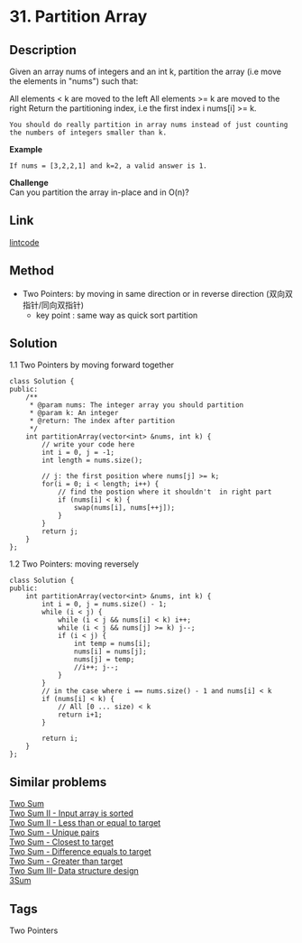 # 31. Partition Array

## Description

Given an array nums of integers and an int k, partition the array (i.e move the elements in "nums") such that:

All elements < k are moved to the left
All elements >= k are moved to the right
Return the partitioning index, i.e the first index i nums[i] >= k.
```
You should do really partition in array nums instead of just counting the numbers of integers smaller than k.
```
**Example**
```
If nums = [3,2,2,1] and k=2, a valid answer is 1.
```
**Challenge**  
Can you partition the array in-place and in O(n)?

## Link
[lintcode](https://www.lintcode.com/problem/partition-array/)

## Method
* Two Pointers: by moving in same direction or in reverse direction (双向双指针/同向双指针)
  * key point : same way as quick sort partition

## Solution
1.1 Two Pointers by moving forward together
~~~
class Solution {
public:
    /**
     * @param nums: The integer array you should partition
     * @param k: An integer
     * @return: The index after partition
     */
    int partitionArray(vector<int> &nums, int k) {
        // write your code here
        int i = 0, j = -1;
        int length = nums.size();
        
        // j: the first position where nums[j] >= k;
        for(i = 0; i < length; i++) {
            // find the postion where it shouldn't  in right part
            if (nums[i] < k) {
                swap(nums[i], nums[++j]);
            }    
        }
        return j;
    }
};
~~~

1.2 Two Pointers: moving reversely
~~~
class Solution {
public:
    int partitionArray(vector<int> &nums, int k) {
        int i = 0, j = nums.size() - 1;
        while (i < j) {
            while (i < j && nums[i] < k) i++;
            while (i < j && nums[j] >= k) j--;
            if (i < j) {
                int temp = nums[i];
                nums[i] = nums[j];
                nums[j] = temp;
                //i++; j--;
            }
        }
        // in the case where i == nums.size() - 1 and nums[i] < k
        if (nums[i] < k) {
            // All [0 ... size) < k
            return i+1;
        }

        return i;
    }
};
~~~
## Similar problems
[Two Sum](https://lintcode.com/problem/two-sum/)  
[Two Sum II - Input array is sorted](https://lintcode.com/problem/two-sum-input-array-is-sorted/)   
[Two Sum II - Less than or equal to target](https://lintcode.com/problem/two-sum-less-than-or-equal-to-target/)   
[Two Sum - Unique pairs](https://lintcode.com/problem/two-sum-unique-pairs/)  
[Two Sum - Closest to target](https://lintcode.com/problem/two-sum-closest-to-target/)  
[Two Sum - Difference equals to target](https://lintcode.com/problem/two-sum-difference-equals-to-target/)  
[Two Sum - Greater than target](https://lintcode.com/problem/two-sum-greater-than-target/)  
[Two Sum III- Data structure design](https://lintcode.com/problem/two-sum-data-structure-design/)  
[3Sum](https://lintcode.com/problem/3sum/)

## Tags
Two Pointers  